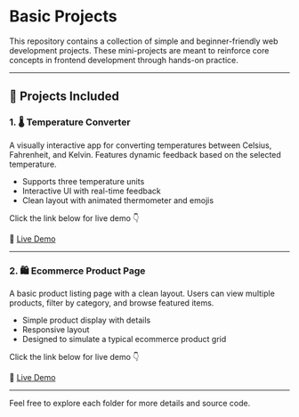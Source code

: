 # Basic Projects

This repository contains a collection of simple and beginner-friendly web development projects. These mini-projects are meant to reinforce core concepts in frontend development through hands-on practice.

---

## 🚀 Projects Included

### 1. 🌡️ Temperature Converter

A visually interactive app for converting temperatures between Celsius, Fahrenheit, and Kelvin. Features dynamic feedback based on the selected temperature.

- Supports three temperature units
- Interactive UI with real-time feedback
- Clean layout with animated thermometer and emojis

Click the link below for live demo 👇

🔗 [Live Demo](https://k-c-ftemp-converter.vercel.app)

---

### 2. 🛍️ Ecommerce Product Page

A basic product listing page with a clean layout. Users can view multiple products, filter by category, and browse featured items.

- Simple product display with details
- Responsive layout
- Designed to simulate a typical ecommerce product grid

Click the link below for live demo 👇

🔗 [Live Demo](https://d-ecom.vercel.app/)

---

Feel free to explore each folder for more details and source code.
